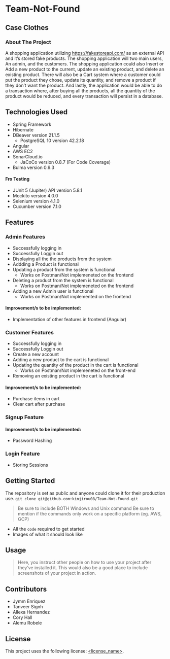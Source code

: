 # Team-Not-Found

## Case Clothes

### About The Project

A shopping application utilizing https://fakestoreapi.com/ as an external API and it’s stored fake products. The shopping application will two main users, An admin, and the customers. The shopping application could also Insert or Add a new product to the current, update an existing product, and delete an existing product. There will also be a Cart system where a customer could put the product they chose, update its quantity, and remove a product if they don’t want the product. And lastly, the application would be able to do a transaction where, after buying all the products, all the quantity of the product would be reduced, and every transaction will persist in a database.

## Technologies Used

* Spring Framework
* Hibernate
* DBeaver version 21.1.5
    * PostgreSQL 10 version 42.2.18
* Angular
* AWS EC2
* SonarCloud.io
    * JaCoCo version 0.8.7 (For Code Coverage)
* Bulma version 0.9.3

#### Fro Testing
* JUnit 5 (Jupiter) API version 5.8.1
* Mockito version 4.0.0
* Selenium version 4.1.0
* Cucumber version 7.1.0

## Features

### Admin Features

* Successfully logging in
* Successfully Loggin out
* Displaying all the the products from the system
* Addding a Product is functional
* Updating a product from the system is functional
    * Works on Postman/Not implemeneted on the frontend
* Deleting  a product from the system is functional
    * Works on Postman/Not implemeneted on the frontend
* Adding a new Admin user is functional
    * Works on Postman/Not implemented on the frontend

#### Improvement/s to be implemented:
* Implementation of other features in frontend (Angular)

### Customer Features

* Successfully logging in
* Successfully Loggin out
* Create a new account
* Adding a new product to the cart is functional
* Updating the quantity of the product in the cart is functional
    * Works on Postman/Not implemeneted on the front-end
* Removing an existing product in the cart is functional

#### Improvement/s to be implemented:
* Purchase items in cart
* Clear cart after purchase

### Signup Feature
#### Improvement/s to be implemented:
* Password Hashing

### Login Feature
* Storing Sessions


## Getting Started

The repository is set as public and anyone could clone it for their production use.
```git clone git@github.com:kinjirou08/Team-Not-Found.git```


> Be sure to include BOTH Windows and Unix command
> Be sure to mention if the commands only work on a specific platform (eg. AWS, GCP)
- All the `code` required to get started
- Images of what it should look like

## Usage

> Here, you instruct other people on how to use your project after they’ve installed it. This would also be a good place to include screenshots of your project in action.

## Contributors
* Jymm Enriquez
* Tanveer Signh
* Allexa Hernandez
* Cory Hall
* Alemu Robele

## License

This project uses the following license: [<license_name>](<link>).

